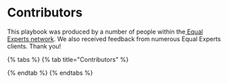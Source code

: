 # Contributors

This playbook was produced by a number of people within the[ Equal Experts network](https://www.equalexperts.com/our-people/our-network/). We also received feedback from numerous Equal Experts clients. Thank you!

{% tabs %}
{% tab title="Contributors" %}

{% endtab %}
{% endtabs %}

